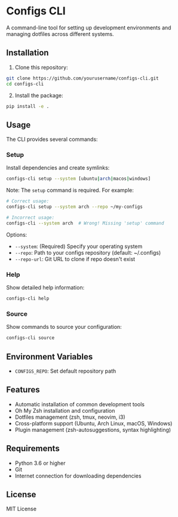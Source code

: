 # Configs CLI

A command-line tool for setting up development environments and managing dotfiles across different systems.

## Installation

1. Clone this repository:
```bash
git clone https://github.com/yourusername/configs-cli.git
cd configs-cli
```

2. Install the package:
```bash
pip install -e .
```

## Usage

The CLI provides several commands:

### Setup

Install dependencies and create symlinks:

```bash
configs-cli setup --system [ubuntu|arch|macos|windows]
```

Note: The `setup` command is required. For example:
```bash
# Correct usage:
configs-cli setup --system arch --repo ~/my-configs

# Incorrect usage:
configs-cli --system arch  # Wrong! Missing 'setup' command
```

Options:
- `--system`: (Required) Specify your operating system
- `--repo`: Path to your configs repository (default: ~/.configs)
- `--repo-url`: Git URL to clone if repo doesn't exist

### Help

Show detailed help information:

```bash
configs-cli help
```

### Source

Show commands to source your configuration:

```bash
configs-cli source
```

## Environment Variables

- `CONFIGS_REPO`: Set default repository path

## Features

- Automatic installation of common development tools
- Oh My Zsh installation and configuration
- Dotfiles management (zsh, tmux, neovim, i3)
- Cross-platform support (Ubuntu, Arch Linux, macOS, Windows)
- Plugin management (zsh-autosuggestions, syntax highlighting)

## Requirements

- Python 3.6 or higher
- Git
- Internet connection for downloading dependencies

## License

MIT License
